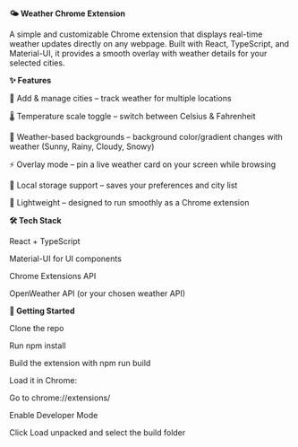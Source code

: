 ****🌤️ Weather Chrome Extension****

A simple and customizable Chrome extension that displays real-time weather updates directly on any webpage.
Built with React, TypeScript, and Material-UI, it provides a smooth overlay with weather details for your selected cities.

**✨ Features**

📍 Add & manage cities – track weather for multiple locations

🌡️ Temperature scale toggle – switch between Celsius & Fahrenheit

🎨 Weather-based backgrounds – background color/gradient changes with weather (Sunny, Rainy, Cloudy, Snowy)

⚡ Overlay mode – pin a live weather card on your screen while browsing

💾 Local storage support – saves your preferences and city list

🧩 Lightweight – designed to run smoothly as a Chrome extension

**🛠️ Tech Stack**

React + TypeScript

Material-UI for UI components

Chrome Extensions API

OpenWeather API (or your chosen weather API)

**🚀 Getting Started**

Clone the repo

Run npm install

Build the extension with npm run build

Load it in Chrome:

Go to chrome://extensions/

Enable Developer Mode

Click Load unpacked and select the build folder
